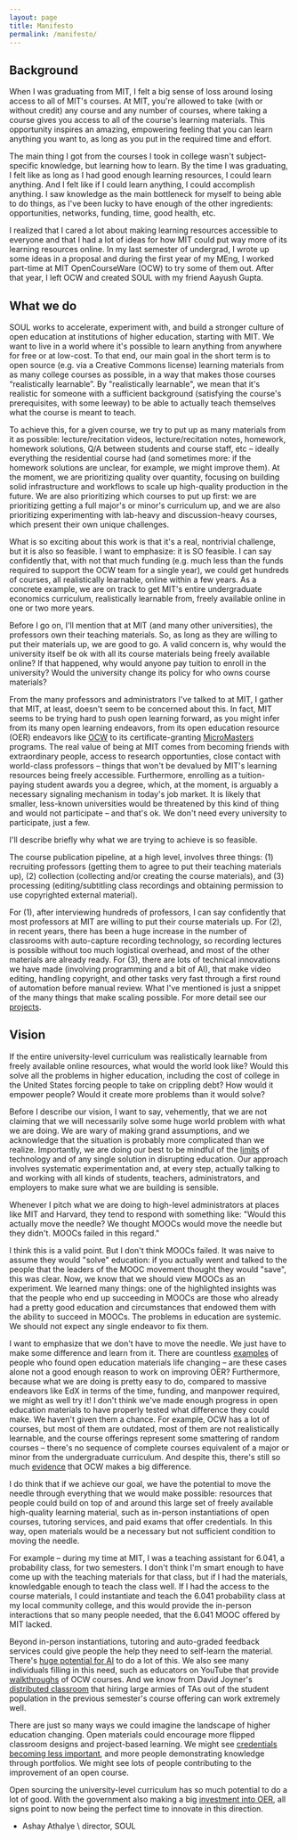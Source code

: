 ```yaml
---
layout: page
title: Manifesto
permalink: /manifesto/
---
```


## Background
When I was graduating from MIT, I felt a big sense of loss around losing access to all of MIT's courses. At MIT, you're allowed to take (with or without credit) any course and any number of courses, where taking a course gives you access to all of the course's learning materials. This opportunity inspires an amazing, empowering feeling that you can learn anything you want to, as long as you put in the required time and effort.

The main thing I got from the courses I took in college wasn't subject-specific knowledge, but learning how to learn. By the time I was graduating, I felt like as long as I had good enough learning resources, I could learn anything. And I felt like if I could learn anything, I could accomplish anything. I saw knowledge as the main bottleneck for myself to being able to do things, as I've been lucky to have enough of the other ingredients: opportunities, networks, funding, time, good health, etc.

I realized that I cared a lot about making learning resources accessible to everyone and that I had a lot of ideas for how MIT could put way more of its learning resources online. In my last semester of undergrad, I wrote up some ideas in a proposal and during the first year of my MEng, I worked part-time at MIT OpenCourseWare (OCW) to try some of them out. After that year, I left OCW and created SOUL with my friend Aayush Gupta.

## What we do
SOUL works to accelerate, experiment with, and build a stronger culture of open education at institutions of higher education, starting with MIT. We want to live in a world where it's possible to learn anything from anywhere for free or at low-cost. To that end, our main goal in the short term is to open source (e.g. via a Creative Commons license) learning materials from as many college courses as possible, in a way that makes those courses “realistically learnable”. By "realistically learnable", we mean that it's realistic for someone with a sufficient background (satisfying the course's prerequisites, with some leeway) to be able to actually teach themselves what the course is meant to teach.

To achieve this, for a given course, we try to put up as many materials from it as possible: lecture/recitation videos, lecture/recitation notes, homework, homework solutions, Q/A between students and course staff, etc – ideally everything the residential course had (and sometimes more: if the homework solutions are unclear, for example, we might improve them). At the moment, we are prioritizing quality over quantity, focusing on building solid infrastructure and workflows to scale up high-quality production in the future. We are also prioritizing which courses to put up first: we are prioritizing getting a full major's or minor's curriculum up, and we are also prioritizing experimenting with lab-heavy and discussion-heavy courses, which present their own unique challenges.

What is so exciting about this work is that it's a real, nontrivial challenge, but it is also so feasible. I want to emphasize: it is SO feasible. I can say confidently that, with not that much funding (e.g. much less than the funds required to support the OCW team for a single year), we could get hundreds of courses, all realistically learnable, online within a few years. As a concrete example, we are on track to get MIT's entire undergraduate economics curriculum, realistically learnable from, freely available online in one or two more years.

Before I go on, I'll mention that at MIT (and many other universities), the professors own their teaching materials. So, as long as they are willing to put their materials up, we are good to go. A valid concern is, why would the university itself be ok with all its course materials being freely available online? If that happened, why would anyone pay tuition to enroll in the university? Would the university change its policy for who owns course materials?

From the many professors and administrators I've talked to at MIT, I gather that MIT, at least, doesn't seem to be concerned about this. In fact, MIT seems to be trying hard to push open learning forward, as you might infer from its many open learning endeavors, from its open education resource (OER) endeavors like [OCW](https://ocw.mit.edu/) to its certificate-granting [MicroMasters](https://micromasters.mit.edu/dedp/) programs. The real value of being at MIT comes from becoming friends with extraordinary people, access to research opportunties, close contact with world-class professors – things that won't be devalued by MIT's learning resources being freely accessible. Furthermore, enrolling as a tuition-paying student awards you a degree, which, at the moment, is arguably a necessary signaling mechanism in today's job market. It is likely that smaller, less-known universities would be threatened by this kind of thing and would not participate – and that's ok. We don't need every university to participate, just a few.

I'll describe briefly why what we are trying to achieve is so feasible.

The course publication pipeline, at a high level, involves three things: (1) recruiting professors (getting them to agree to put their teaching materials up), (2) collection (collecting and/or creating the course materials), and (3) processing (editing/subtitling class recordings and obtaining permission to use copyrighted external material).

For (1), after interviewing hundreds of professors, I can say confidently that most professors at MIT are willing to put their course materials up. For (2), in recent years, there has been a huge increase in the number of classrooms with auto-capture recording technology, so recording lectures is possible without too much logistical overhead, and most of the other materials are already ready. For (3), there are lots of technical innovations we have made (involving programming and a bit of AI), that make video editing, handling copyright, and other tasks very fast through a first round of automation before manual review. What I've mentioned is just a snippet of the many things that make scaling possible. For more detail see our [projects](/projects/).

## Vision

If the entire university-level curriculum was realistically learnable from freely available online resources, what would the world look like? Would this solve all the problems in higher education, including the cost of college in the United States forcing people to take on crippling debt? How would it empower people? Would it create more problems than it would solve?

Before I describe our vision, I want to say, vehemently, that we are not claiming that we will necessarily solve some huge world problem with what we are doing. We are wary of making grand assumptions, and we acknowledge that the situation is probably more complicated than we realize. Importantly, we are doing our best to be mindful of the [limits](https://failuretodisrupt.com/) of technology and of any single solution in disrupting education. Our approach involves systematic experimentation and, at every step, actually talking to and working with all kinds of students, teachers, administrators, and employers to make sure what we are building is sensible.

Whenever I pitch what we are doing to high-level administrators at places like MIT and Harvard, they tend to respond with something like: "Would this actually move the needle? We thought MOOCs would move the needle but they didn't. MOOCs failed in this regard."

I think this is a valid point. But I don't think MOOCs failed. It was naive to assume they would "solve" education: if you actually went and talked to the people that the leaders of the MOOC movement thought they would "save", this was clear. Now, we know that we should view MOOCs as an experiment. We learned many things: one of the highlighted insights was that the people who end up succeeding in MOOCs are those who already had a pretty good education and circumstances that endowed them with the ability to succeed in MOOCs. The problems in education are systemic. We should not expect any single endeavor to fix them.

I want to emphasize that we don't have to move the needle. We just have to make some difference and learn from it. There are countless [examples](https://www.youtube.com/watch?v=gHdJLcmGR9E) of people who found open education materials life changing – are these cases alone not a good enough reason to work on improving OER? Furthermore, because what we are doing is pretty easy to do, compared to massive endeavors like EdX in terms of the time, funding, and manpower required, we might as well try it! I don't think we've made enough progress in open education materials to have properly tested what difference they could make. We haven't given them a chance. For example, OCW has a lot of courses, but most of them are outdated, most of them are not realistically learnable, and the course offerings represent some smattering of random courses – there's no sequence of complete courses equivalent of a major or minor from the undergraduate curriculum. And despite this, there's still so much [evidence](https://www.slideshare.net/stephenecarson/mit-opencourseware-case-study-slides) that OCW makes a big difference.

I do think that if we achieve our goal, we have the potential to move the needle through everything that we would make possible: resources that people could build on top of and around this large set of freely available high-quality learning material, such as in-person instantiations of open courses, tutoring services, and paid exams that offer credentials. In this way, open materials would be a necessary but not sufficient condition to moving the needle.

For example – during my time at MIT, I was a teaching assistant for 6.041, a probability class, for two semesters. I don't think I'm smart enough to have come up with the teaching materials for that class, but if I had the materials, knowledgable enough to teach the class well. If I had the access to the course materials, I could instantiate and teach the 6.041 probability class at my local community college, and this would provide the in-person interactions that so many people needed, that the 6.041 MOOC offered by MIT lacked.

Beyond in-person instantiations, tutoring and auto-graded feedback services could give people the help they need to self-learn the material. There's [huge potential for AI](https://ai.stanford.edu/blog/prototransformer/) to do a lot of this. We also see many individuals filling in this need, such as educators on YouTube that provide [walkthroughs](https://www.youtube.com/@Self-TaughtPhysicist) of OCW courses. And we know from David Joyner's [distributed classroom](https://mitpress.mit.edu/9780262547291/the-distributed-classroom/) that hiring large armies of TAs out of the student population in the previous semester's course offering can work extremely well.

There are just so many ways we could imagine the landscape of higher education changing. Open materials could encourage more flipped classroom designs and project-based learning. We might see [credentials becoming less important](https://www.nytimes.com/2023/01/28/opinion/jobs-college-degree-requirement.html), and more people demonstrating knowledge through portfolios. We might see lots of people contributing to the improvement of an open course.

Open sourcing the university-level curriculum has so much potential to do a lot of good. With the government also making a big [investment into OER](https://www.mass.edu/strategic/oer.asp), all signs point to now being the perfect time to innovate in this direction.

- Ashay Athalye \\
director, SOUL

<!-- It's true that in today's world, you can learn a lot of things from the resources you can find on the internet: youtube videos, textbooks, open course materials, MOOCs, forums, blogs, Q/A sites, ... the list goes on. It's also true that one university's course offerings cover small percentage of the knowledge out there.

 But it can be difficult to learn from all of these because they aren't
 these materials are curated
 there's a reason university has you take this course instead of just throwing you out in the world
 its their opinion on the best way for you to learn that stuff -->



